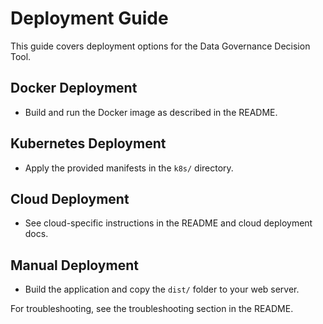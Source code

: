 # Deployment Guide

This guide covers deployment options for the Data Governance Decision Tool.

## Docker Deployment
- Build and run the Docker image as described in the README.

## Kubernetes Deployment
- Apply the provided manifests in the `k8s/` directory.

## Cloud Deployment
- See cloud-specific instructions in the README and cloud deployment docs.

## Manual Deployment
- Build the application and copy the `dist/` folder to your web server.

For troubleshooting, see the troubleshooting section in the README.
